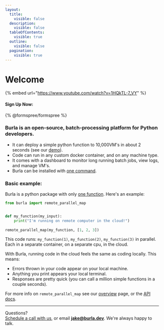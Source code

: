 ```yaml
---
layout:
  title:
    visible: false
  description:
    visible: false
  tableOfContents:
    visible: true
  outline:
    visible: false
  pagination:
    visible: true
---
```


# Welcome

{% embed url="https://www.youtube.com/watch?v=1HQkTL-7_VY" %}

#### Sign Up Now:

{% @formspree/formspree %}

### Burla is an open-source, batch-processing platform for Python developers.

* It can deploy a simple python function to 10,000VM's in about 2 seconds (see our [demo](https://www.youtube.com/watch?v=1HQkTL-7_VY)).
* Code can run in any custom docker container, and on any machine type.
* It comes with a dashboard to monitor long running batch jobs, view logs, and manage VM's.
* Burla can be installed with [one command](installation.md).

### Basic example:

Burla is a python package with only [one function](API-Reference.md#burla.remote_parallel_map). Here's an example:

```python
from burla import remote_parallel_map


def my_function(my_input):
    print("I'm running on remote computer in the cloud!")
    
remote_parallel_map(my_function, [1, 2, 3])
```

This code runs: `my_function(1)`, `my_function(2)`, `my_function(3)` in parallel.\
Each in a separate container, on a separate cpu, in the cloud.

With Burla, running code in the cloud feels the same as coding locally. This means:

* Errors thrown in your code appear on your local machine.
* Anything you print appears your local terminal.
* Responses are pretty quick (you can call a million simple functions in a couple seconds).

For more info on `remote_parallel_map` see our [overview](overview.md#burla.remote_parallel_map) page, or the [API docs](API-Reference.md).









***

Questions?\
[Schedule a call with us](http://cal.com/jakez/burla), or email **jake@burla.dev**. We're always happy to talk.

